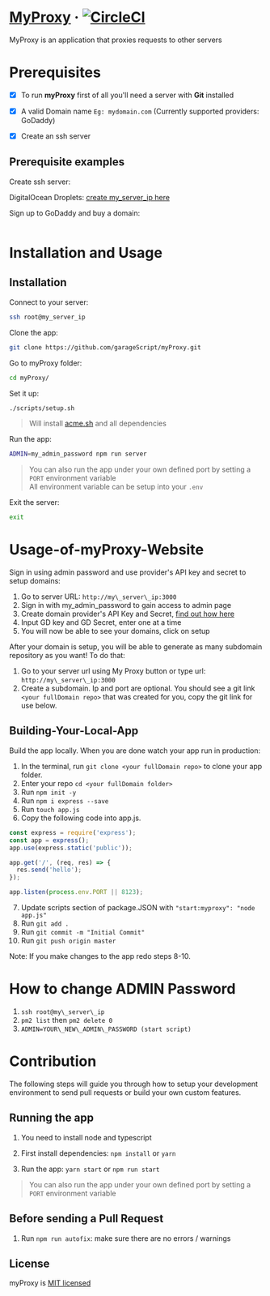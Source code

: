 # [MyProxy](https://garagescript.github.io/myProxy/) &middot; [![CircleCI](https://circleci.com/gh/garageScript/myProxy.svg?style=svg)](https://circleci.com/gh/garageScript/myproxy)
MyProxy is an application that proxies requests to other servers

# Prerequisites

- [x] To run **myProxy** first of all you'll need a server with **Git** installed

- [x] A valid Domain name `Eg: mydomain.com` (Currently supported providers: GoDaddy)

- [x] Create an ssh server

## Prerequisite examples

Create ssh server: 

DigitalOcean Droplets: [create my\_server\_ip here](https://www.digitalocean.com/docs/droplets/how-to/connect-with-ssh/)

Sign up to GoDaddy and buy a domain:

```https://www.godaddy.com/domains
```

# Installation and Usage 

## Installation

Connect to your server:

```bash
ssh root@my_server_ip
```

Clone the app:

 ```bash
 git clone https://github.com/garageScript/myProxy.git
 ```

Go to myProxy folder:

```bash
cd myProxy/
```

Set it up:

```bash
./scripts/setup.sh
```

> Will install [acme.sh](https://github.com/Neilpang/acme.sh) and all dependencies

Run the app:

```bash
ADMIN=my_admin_password npm run server
```

> You can also run the app under your own defined port by setting a `PORT` environment variable  
> All environment variable can be setup into your `.env`

Exit the server: 

```bash
exit
```

# Usage-of-myProxy-Website

Sign in using admin password and use provider's API key and secret to setup domains:

1. Go to server URL: ```http://my\_server\_ip:3000```
2. Sign in with my\_admin\_password to gain access to admin page
3. Create domain provider's API Key and Secret, [find out how here](https://github.com/Neilpang/acme.sh/wiki/dnsapi#4-use-godaddycom-domain-api-to-automatically-issue-cert)
4. Input GD key and GD Secret, enter one at a time
5. You will now be able to see your domains, click on setup

After your domain is setup, you will be able to generate as many subdomain repository as you want! To do that:

1. Go to your server url using My Proxy button or type url:  `http://my\_server\_ip:3000`
2. Create a subdomain. Ip and port are optional. You should see a git link `<your fullDomain repo>` that was created for you, copy the git link for use below.

## Building-Your-Local-App 

Build the app locally. When you are done watch your app run in production:

1. In the terminal, run `git clone <your fullDomain repo>` to clone your app folder.
2. Enter your repo `cd <your fullDomain folder>`
3. Run `npm init -y`
4. Run `npm i express --save`
5. Run `touch app.js`
6. Copy the following code into app.js.

```javascript
const express = require('express');
const app = express();
app.use(express.static('public'));

app.get('/', (req, res) => {
  res.send('hello');
});

app.listen(process.env.PORT || 8123);
```

7. Update scripts section of package.JSON with `"start:myproxy": "node app.js"`
8. Run `git add .`
9. Run `git commit -m "Initial Commit"`
10. Run `git push origin master`

Note: If you make changes to the app redo steps 8-10.

# How to change ADMIN Password

1. `ssh root@my\_server\_ip`
2. `pm2 list` then `pm2 delete 0`
3. `ADMIN=YOUR\_NEW\_ADMIN\_PASSWORD (start script)`

# Contribution

The following steps will guide you through how to setup your development environment to send pull requests or build your own custom features.

## Running the app

1. You need to install node and typescript

2. First install dependencies: `npm install` or `yarn`

3. Run the app: `yarn start` or `npm run start`

> You can also run the app under your own defined port by setting a `PORT` environment variable

## Before sending a Pull Request

1. Run `npm run autofix`: make sure there are no errors / warnings

## License

myProxy is [MIT licensed](https://github.com/garageScript/myProxy/blob/master/LICENSE)
